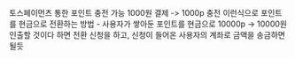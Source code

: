 토스페이먼츠 통한 포인트 충전 가능 1000원 결제 -> 1000p 충전 이런식으로
포인트를 현금으로 전환하는 방법 - 사용자가 쌓아둔 포인트를 현금으로 10000p -> 10000원 인출할 것이다 하면 전환 신청을 하고, 신청이 들어온 사용자의 계좌로 금액을 송금하면 될듯
